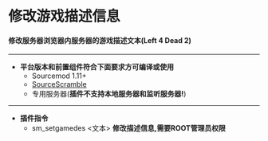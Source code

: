 # 修改游戏描述信息
#### 修改服务器浏览器内服务器的游戏描述文本(Left 4 Dead 2)
---

- **平台版本和前置组件符合下面要求方可编译或使用**
    - Sourcemod 1.11+
    - [SourceScramble](https://github.com/nosoop/SMExt-SourceScramble/releases)
    - 专用服务器(**插件不支持本地服务器和监听服务器!**)
---
- **插件指令**
    - sm_setgamedes <文本>  **修改描述信息,需要ROOT管理员权限**
